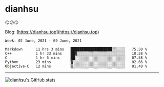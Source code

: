 
# dianhsu

:stuck_out_tongue_winking_eye::stuck_out_tongue_winking_eye::stuck_out_tongue_winking_eye:

Blog: [https://dianhsu.top](https://dianhsu.top)

<!--START_SECTION:waka-->
```text
Week: 02 June, 2021 - 09 June, 2021

Markdown      11 hrs 3 mins   ███████████████████░░░░░░   75.50 % 
C++           1 hr 33 mins    ██▓░░░░░░░░░░░░░░░░░░░░░░   10.58 % 
C             1 hr 6 mins     ██░░░░░░░░░░░░░░░░░░░░░░░   07.58 % 
Python        23 mins         ▓░░░░░░░░░░░░░░░░░░░░░░░░   02.66 % 
Objective-C   12 mins         ▒░░░░░░░░░░░░░░░░░░░░░░░░   01.40 % 
```
<!--END_SECTION:waka-->

---

[![dianhsu's GitHub stats](https://github-readme-stats.vercel.app/api?username=dianhsu)](https://github.com/anuraghazra/github-readme-stats)
